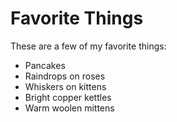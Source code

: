 # Favorite Things

These are a few of my favorite things:

- Pancakes
- Raindrops on roses
- Whiskers on kittens
- Bright copper kettles
- Warm woolen mittens
